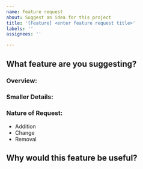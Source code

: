 ```yaml
---
name: Feature request
about: Suggest an idea for this project
title: '[Feature] <enter feature request title>'
labels: ''
assignees: ''

---
```


<!-- ⚠️⚠️ Do Not Delete This! feature_request_template ⚠️⚠️ -->
<!-- Please read our Rules of Conduct: https://opensource.khulnasoft.com/codeofconduct/ -->
<!-- Please search existing issues to avoid creating duplicates. -->

## What feature are you suggesting?
### Overview:
<!-- Describe the feature you'd like. -->

### Smaller Details: 
<!-- These may include specific methods of implementation etc. -->

### Nature of Request:  
<!-- Remove all that do not apply to your request.  -->
- Addition
- Change
- Removal
<!--  Removal of certain features or implementation due to a specific issue/bug or because of low quality code, etc.  -->

## Why would this feature be useful?
